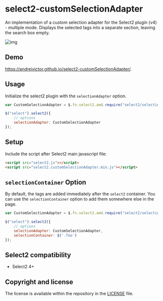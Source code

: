 # select2-customSelectionAdapter
An implementation of a custom selection adapter for the Select2 plugin (v4) - multiple mode. Displays the selected tags into a separate section, leaving the search box empty.

![img](https://imgur.com/trAkGul.png)

## Demo ##

https://andreivictor.github.io/select2-customSelectionAdapter/. 


## Usage ##
Initialize the select2 plugin with the `selectionAdapter` option. 

```javascript
var CustomSelectionAdapter = $.fn.select2.amd.require("select2/selection/customSelectionAdapter");

$("select").select2({
    // options 
    selectionAdapter: CustomSelectionAdapter
});
```

## Setup ##

Include the script after Select2 main javascript file:
```html
<script src="select2.js"></script>
<script src="select2.customSelectionAdapter.min.js"></script>
```

## `selectionContainer` Option ##
By default, the tags are added immediately after the `select2` container.
You can use the `selectionContainer` option to add them somewhere else in the page.

```javascript
var CustomSelectionAdapter = $.fn.select2.amd.require("select2/selection/customSelectionAdapter");

$("select").select2({
    // options 
    selectionAdapter: CustomSelectionAdapter,
    selectionContainer: $('.foo')
});
```

## Select2 compatibility ##
- Select2 4+

## Copyright and license ##
The license is available within the repository in the [LICENSE](LICENSE) file.
